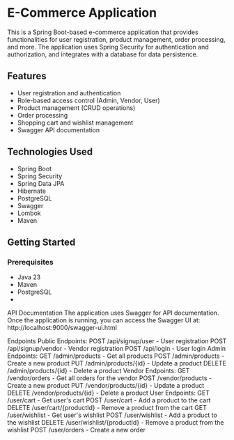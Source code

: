 # E-Commerce Application

This is a Spring Boot-based e-commerce application that provides functionalities for user registration, product management, order processing, and more. The application uses Spring Security for authentication and authorization, and integrates with a database for data persistence.

## Features

- User registration and authentication
- Role-based access control (Admin, Vendor, User)
- Product management (CRUD operations)
- Order processing
- Shopping cart and wishlist management
- Swagger API documentation

## Technologies Used

- Spring Boot
- Spring Security
- Spring Data JPA
- Hibernate
- PostgreSQL
- Swagger
- Lombok
- Maven

## Getting Started

### Prerequisites

- Java 23 
- Maven
- PostgreSQL
- 
API Documentation
  The application uses Swagger for API documentation. Once the application is running, you can access the Swagger UI at:
  http://localhost:9000/swagger-ui.html

Endpoints
Public Endpoints:
  POST /api/signup/user - User registration
  POST /api/signup/vendor - Vendor registration
  POST /api/login - User login
Admin Endpoints:
  GET /admin/products - Get all products
  POST /admin/products - Create a new product
  PUT /admin/products/{id} - Update a product
  DELETE /admin/products/{id} - Delete a product
Vendor Endpoints:
  GET /vendor/orders - Get all orders for the vendor
  POST /vendor/products - Create a new product
  PUT /vendor/products/{id} - Update a product
  DELETE /vendor/products/{id} - Delete a product
User Endpoints:
  GET /user/cart - Get user's cart
  POST /user/cart - Add a product to the cart
  DELETE /user/cart/{productId} - Remove a product from the cart
  GET /user/wishlist - Get user's wishlist
  POST /user/wishlist - Add a product to the wishlist
  DELETE /user/wishlist/{productId} - Remove a product from the wishlist
  POST /user/orders - Create a new order

